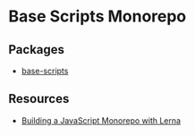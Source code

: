 # Base Scripts Monorepo

## Packages
- [base-scripts](packages/base-scripts)

## Resources
- [Building a JavaScript Monorepo with Lerna](https://javascript.plainenglish.io/javascript-monorepo-with-lerna-5729d6242302)
